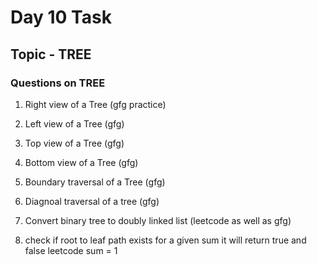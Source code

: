 # Day 10 Task

## Topic - TREE

### Questions on TREE

1. Right view of a Tree (gfg practice)

2. Left view of a Tree (gfg)

3. Top view of a Tree (gfg)

4. Bottom view of a Tree (gfg)

5. Boundary traversal of a Tree (gfg)

6. Diagnoal traversal of a tree (gfg)

7. Convert binary tree to doubly linked list (leetcode as well as gfg)

8. check if root to leaf path exists for a given sum it will return true and false leetcode 
	sum = 1